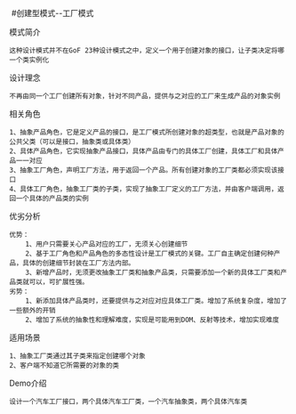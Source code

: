 
  #创建型模式--工厂模式
 
   模式简介
   
    这种设计模式并不在GoF 23种设计模式之中，定义一个用于创建对象的接口，让子类决定将哪一个类实例化
    
   设计理念
   
    不再由同一个工厂创建所有对象，针对不同产品，提供与之对应的工厂来生成产品的对象实例
    
   相关角色
   
    1、抽象产品角色，它是定义产品的接口，是工厂模式所创建对象的超类型，也就是产品对象的公共父类（可以是接口，抽象类或具体类）
    2、具体产品角色，它实现抽象产品接口，具体产品由专门的具体工厂创建，具体工厂和具体产品一一对应
    3、抽象工厂角色，声明工厂方法，用于返回一个产品。所有创建对象的工厂类都必须实现该接口
    4、具体工厂角色，抽象工厂类的子类，实现了抽象工厂定义的工厂方法，并由客户端调用，返回一个具体的产品类的实例
    
   优劣分析
   
    优势：
        1、用户只需要关心产品对应的工厂，无须关心创建细节
        2、基于工厂角色和产品角色的多态性设计是工厂模式的关键。工厂自主确定创建何种产品，具体的创建细节封装在工厂方法内部。
        3、新增产品时，无须更改抽象工厂类和抽象产品类，只需要添加一个新的具体工厂类和产品类就可以，可扩展性强。
    劣势：
        1、新添加具体产品类时，还要提供与之对应对应具体工厂类。增加了系统复杂度，增加了一些额外的开销
        2、增加了系统的抽象性和理解难度，实现是可能用到DOM、反射等技术，增加实现难度
    
   适用场景
   
    1、抽象工厂类通过其子类来指定创建哪个对象 
    2、客户端不知道它所需要的对象的类
   
   Demo介绍
   
    设计一个汽车工厂接口，两个具体汽车工厂类，一个汽车抽象类，两个具体汽车类
    
   
   

   
